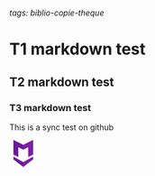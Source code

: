 ###### tags: biblio-copie-theque

# T1 markdown test
## T2 markdown test
### T3 markdown test

This is a sync test on github

![alt text][logo]

[logo]: https://github.com/adam-p/markdown-here/raw/master/src/common/images/icon48.png "Logo Title Text 2"